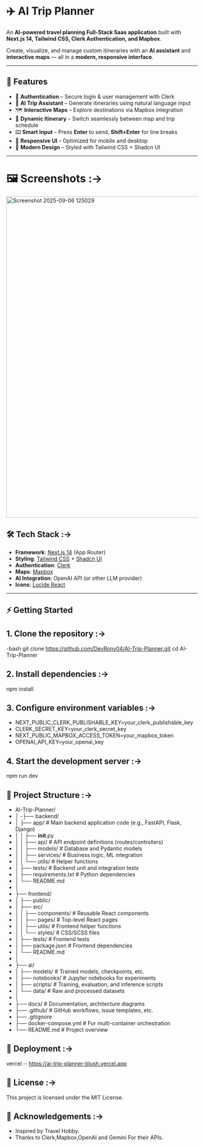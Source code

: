 # ✈️ AI Trip Planner

An **AI-powered travel planning Full-Stack Saas application** built with **Next.js 14, Tailwind CSS, Clerk Authentication, and Mapbox**.  

Create, visualize, and manage custom itineraries with an **AI assistant** and **interactive maps** — all in a **modern, responsive interface**.  

---


## 🚀 Features

- 🔑 **Authentication** – Secure login & user management with Clerk  
- 🤖 **AI Trip Assistant** – Generate itineraries using natural language input  
- 🗺 **Interactive Maps** – Explore destinations via Mapbox integration  
- 📅 **Dynamic Itinerary** – Switch seamlessly between map and trip schedule  
- ⌨️ **Smart Input** – Press **Enter** to send, **Shift+Enter** for line breaks  
- 📱 **Responsive UI** – Optimized for mobile and desktop  
- 🎨 **Modern Design** – Styled with Tailwind CSS + Shadcn UI  

---
# 🖼 Screenshots :->

<img width="1821" height="844" alt="Screenshot 2025-09-06 125029" src="https://github.com/user-attachments/assets/3194fe7c-f3c2-48fe-b8e6-4ebeecfae8c3" />


## 🛠 Tech Stack :->

- **Framework**: [Next.js 14](https://nextjs.org/) (App Router)  
- **Styling**: [Tailwind CSS](https://tailwindcss.com/) + [Shadcn UI](https://ui.shadcn.com/)  
- **Authentication**: [Clerk](https://clerk.com/)  
- **Maps**: [Mapbox](https://mapbox.com/)  
- **AI Integration**: OpenAI API (or other LLM provider)  
- **Icons**: [Lucide React](https://lucide.dev/)  

---

## ⚡ Getting Started

## 1. Clone the repository :->
-bash
git clone https://github.com/DevRony04/AI-Trip-Planner.git
cd AI-Trip-Planner

## 2. Install dependencies :->
npm install

## 3. Configure environment variables :->
- NEXT_PUBLIC_CLERK_PUBLISHABLE_KEY=your_clerk_publishable_key
- CLERK_SECRET_KEY=your_clerk_secret_key
- NEXT_PUBLIC_MAPBOX_ACCESS_TOKEN=your_mapbox_token
- OPENAI_API_KEY=your_openai_key

## 4. Start the development server :->
npm run dev

## 📂 Project Structure :->
- AI-Trip-Planner/
- │
-├── backend/
- │   ├── app/                # Main backend application code (e.g., FastAPI, Flask, Django)
- │   │   ├── __init__.py
- │   │   ├── api/            # API endpoint definitions (routes/controllers)
- │   │   ├── models/         # Database and Pydantic models
- │   │   ├── services/       # Business logic, ML integration
- │   │   └── utils/          # Helper functions
- │   ├── tests/              # Backend unit and integration tests
- │   ├── requirements.txt    # Python dependencies
- │   └── README.md
- │
- ├── frontend/
- │   ├── public/
- │   ├── src/
- │   │   ├── components/     # Reusable React components
- │   │   ├── pages/          # Top-level React pages
- │   │   ├── utils/          # Frontend helper functions
- │   │   └── styles/         # CSS/SCSS files
- │   ├── tests/              # Frontend tests
- │   ├── package.json        # Frontend dependencies
- │   └── README.md
- │
- ├── ai/
- │   ├── models/             # Trained models, checkpoints, etc.
- │   ├── notebooks/          # Jupyter notebooks for experiments
- │   ├── scripts/            # Training, evaluation, and inference scripts
- │   └── data/               # Raw and processed datasets
- │
- ├── docs/                   # Documentation, architecture diagrams
- ├── .github/                # GitHub workflows, issue templates, etc.
- ├── .gitignore
- ├── docker-compose.yml      # For multi-container orchestration
- └── README.md               # Project overview

## 🚀 Deployment :->
vercel :- https://ai-trip-planner-blush.vercel.app

## 📜 License :->
This project is licensed under the MIT License.

## 🙌 Acknowledgements :->
- Inspired by Travel Hobby.
- Thanks to Clerk,Mapbox,OpenAI and Gemini For their APIs.
